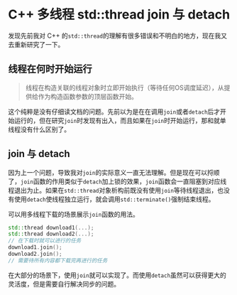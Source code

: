 <!---
cdate: 2020/08/07
mdate: 2020/08/07
tags: C++
--->

# C++ 多线程 std::thread join 与 detach

发现先前我对 C++ 的`std::thread`的理解有很多错误和不明白的地方，现在我又去重新研究了一下。

## 线程在何时开始运行
                
> 线程在构造关联的线程对象时立即开始执行（等待任何OS调度延迟），从提供给作为构造函数参数的顶层函数开始。

这个纯粹是没有仔细读文档的问题。先前以为是在在调用`join`或者`detach`后才开始运行的，但在研究`join`时发现有出入，而且如果在`join`时开始运行，那和就单线程没有什么区别了。

## join 与 detach

因为上一个问题，导致我对`join`的实际意义一直无法理解。但是现在可以捋顺了，`join`函数的作用类似于`detach`加上锁的效果，`join`函数会一直阻塞到对应线程退出为止。如果在`std::thread`对象析构前既没有使用`join`等待线程退出，也没有使用`detach`使线程独立运行，就会调用`std::terminate()`强制结束线程。

可以用多线程下载的场景展示`join`函数的用法。

```c++
std::thread download1(...);
std::thread download2(...);
// 在下载时就可以进行的任务
download1.join();
download2.join();
// 需要待所有内容都下载完再进行的任务
```

在大部分的场景下，使用`join`就可以实现了。而使用`detach`虽然可以获得更大的灵活度，但是需要自行解决同步的问题。
